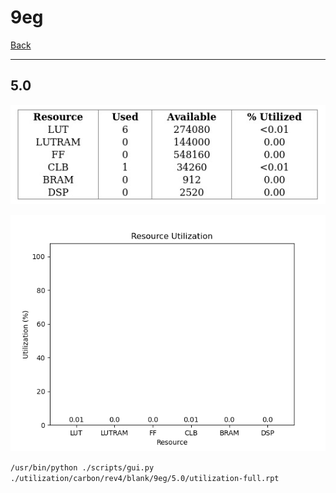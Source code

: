 # 9eg

[Back](<../rev4.md>)

---

## 5.0

<p align="center">
	<img src="../../../../../images/carbon/rev4/blank/9eg/5.0/table.jpg" />
</p>

<p align="center">
	<img src="../../../../../images/carbon/rev4/blank/9eg/5.0/graph.png" />
</p>

`/usr/bin/python ./scripts/gui.py ./utilization/carbon/rev4/blank/9eg/5.0/utilization-full.rpt`

